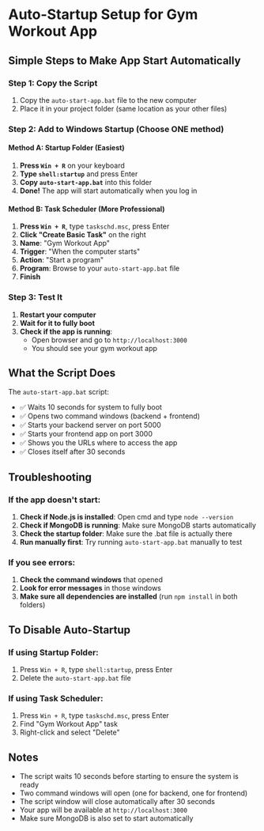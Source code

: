 # Auto-Startup Setup for Gym Workout App

## Simple Steps to Make App Start Automatically

### Step 1: Copy the Script
1. Copy the `auto-start-app.bat` file to the new computer
2. Place it in your project folder (same location as your other files)

### Step 2: Add to Windows Startup (Choose ONE method)

#### Method A: Startup Folder (Easiest)
1. **Press `Win + R`** on your keyboard
2. **Type `shell:startup`** and press Enter
3. **Copy `auto-start-app.bat`** into this folder
4. **Done!** The app will start automatically when you log in

#### Method B: Task Scheduler (More Professional)
1. **Press `Win + R`**, type `taskschd.msc`, press Enter
2. **Click "Create Basic Task"** on the right
3. **Name**: "Gym Workout App"
4. **Trigger**: "When the computer starts"
5. **Action**: "Start a program"
6. **Program**: Browse to your `auto-start-app.bat` file
7. **Finish**

### Step 3: Test It
1. **Restart your computer**
2. **Wait for it to fully boot**
3. **Check if the app is running**:
   - Open browser and go to `http://localhost:3000`
   - You should see your gym workout app

## What the Script Does

The `auto-start-app.bat` script:
- ✅ Waits 10 seconds for system to fully boot
- ✅ Opens two command windows (backend + frontend)
- ✅ Starts your backend server on port 5000
- ✅ Starts your frontend app on port 3000
- ✅ Shows you the URLs where to access the app
- ✅ Closes itself after 30 seconds

## Troubleshooting

### If the app doesn't start:
1. **Check if Node.js is installed**: Open cmd and type `node --version`
2. **Check if MongoDB is running**: Make sure MongoDB starts automatically
3. **Check the startup folder**: Make sure the .bat file is actually there
4. **Run manually first**: Try running `auto-start-app.bat` manually to test

### If you see errors:
1. **Check the command windows** that opened
2. **Look for error messages** in those windows
3. **Make sure all dependencies are installed** (run `npm install` in both folders)

## To Disable Auto-Startup

### If using Startup Folder:
1. Press `Win + R`, type `shell:startup`, press Enter
2. Delete the `auto-start-app.bat` file

### If using Task Scheduler:
1. Press `Win + R`, type `taskschd.msc`, press Enter
2. Find "Gym Workout App" task
3. Right-click and select "Delete"

## Notes

- The script waits 10 seconds before starting to ensure the system is ready
- Two command windows will open (one for backend, one for frontend)
- The script window will close automatically after 30 seconds
- Your app will be available at `http://localhost:3000`
- Make sure MongoDB is also set to start automatically 